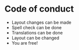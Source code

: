 # Code of conduct
- Layout changes can be made
- Spell check can be done
- Translations can be done
- Layout can be changed
- You are free!
